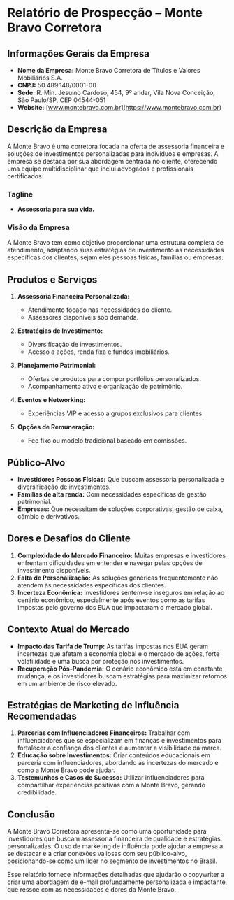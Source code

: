 # Relatório de Prospecção – Monte Bravo Corretora

## Informações Gerais da Empresa
- **Nome da Empresa:** Monte Bravo Corretora de Títulos e Valores Mobiliários S.A.
- **CNPJ:** 50.489.148/0001-00
- **Sede:** R. Min. Jesuíno Cardoso, 454, 9º andar, Vila Nova Conceição, São Paulo/SP, CEP 04544-051
- **Website:** [www.montebravo.com.br](https://www.montebravo.com.br)

## Descrição da Empresa
A Monte Bravo é uma corretora focada na oferta de assessoria financeira e soluções de investimentos personalizadas para indivíduos e empresas. A empresa se destaca por sua abordagem centrada no cliente, oferecendo uma equipe multidisciplinar que inclui advogados e profissionais certificados.

### Tagline
- **Assessoria para sua vida.**

### Visão da Empresa
A Monte Bravo tem como objetivo proporcionar uma estrutura completa de atendimento, adaptando suas estratégias de investimento às necessidades específicas dos clientes, sejam eles pessoas físicas, famílias ou empresas.

## Produtos e Serviços
1. **Assessoria Financeira Personalizada:**
   - Atendimento focado nas necessidades do cliente.
   - Assessores disponíveis sob demanda.
  
2. **Estratégias de Investimento:**
   - Diversificação de investimentos.
   - Acesso a ações, renda fixa e fundos imobiliários.

3. **Planejamento Patrimonial:**
   - Ofertas de produtos para compor portfólios personalizados.
   - Acompanhamento ativo e organização de patrimônio.

4. **Eventos e Networking:**
   - Experiências VIP e acesso a grupos exclusivos para clientes.

5. **Opções de Remuneração:**
   - Fee fixo ou modelo tradicional baseado em comissões.

## Público-Alvo
- **Investidores Pessoas Físicas:** Que buscam assessoria personalizada e diversificação de investimentos.
- **Famílias de alta renda:** Com necessidades específicas de gestão patrimonial.
- **Empresas:** Que necessitam de soluções corporativas, gestão de caixa, câmbio e derivativos.

## Dores e Desafios do Cliente
1. **Complexidade do Mercado Financeiro:** Muitas empresas e investidores enfrentam dificuldades em entender e navegar pelas opções de investimento disponíveis.
2. **Falta de Personalização:** As soluções genéricas frequentemente não atendem às necessidades específicas dos clientes.
3. **Incerteza Econômica:** Investidores sentem-se inseguros em relação ao cenário econômico, especialmente após eventos como as tarifas impostas pelo governo dos EUA que impactaram o mercado global.

## Contexto Atual do Mercado
- **Impacto das Tarifa de Trump:** As tarifas impostas nos EUA geram incertezas que afetam a economia global e o mercado de ações, forte volatilidade e uma busca por proteção nos investimentos.
- **Recuperação Pós-Pandemia:** O cenário econômico está em constante mudança, e os investidores buscam estratégias para maximizar retornos em um ambiente de risco elevado.

## Estratégias de Marketing de Influência Recomendadas
1. **Parcerias com Influenciadores Financeiros:** Trabalhar com influenciadores que se especializam em finanças e investimentos para fortalecer a confiança dos clientes e aumentar a visibilidade da marca.
2. **Educação sobre Investimentos:** Criar conteúdos educacionais em parceria com influenciadores, abordando as incertezas do mercado e como a Monte Bravo pode ajudar.
3. **Testemunhos e Casos de Sucesso:** Utilizar influenciadores para compartilhar experiências positivas com a Monte Bravo, gerando credibilidade.

## Conclusão
A Monte Bravo Corretora apresenta-se como uma oportunidade para investidores que buscam assessoria financeira de qualidade e estratégias personalizadas. O uso de marketing de influência pode ajudar a empresa a se destacar e a criar conexões valiosas com seu público-alvo, posicionando-se como um líder no segmento de investimentos no Brasil. 

Esse relatório fornece informações detalhadas que ajudarão o copywriter a criar uma abordagem de e-mail profundamente personalizada e impactante, que ressoe com as necessidades e dores da Monte Bravo.